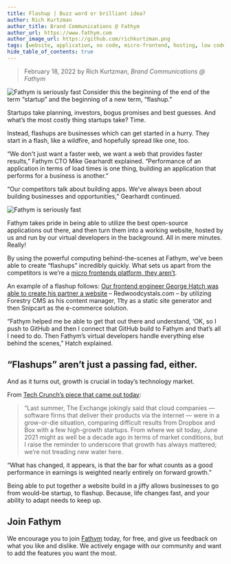 ```yaml
---
title: Flashup | Buzz word or brilliant idea? 
author: Rich Kurtzman
author_title: Brand Communications @ Fathym
author_url: https://www.fathym.com
author_image_url: https://github.com/richkurtzman.png
tags: [website, application, no code, micro-frontend, hosting, low code]
hide_table_of_contents: true
---
```


> February 18, 2022 by Rich Kurtzman, _Brand Communications @ Fathym_

![Fathym is seriously fast](/img/ferrisbueller.jpg)
Consider this the beginning of the end of the term “startup” and the beginning of a new term, “flashup.” 

Startups take planning, investors, bogus promises and best guesses. And what’s the most costly thing startups take? Time.  

Instead, flashups are businesses which can get started in a hurry. They start in a flash, like a wildfire, and hopefully spread like one, too.  

“We don't just want a faster web, we want a web that provides faster results,” Fathym CTO Mike Gearhardt explained. “Performance of an application in terms of load times is one thing, building an application that performs for a business is another.” 

“Our competitors talk about building apps. We’ve always been about building businesses and opportunities,” Gearhardt continued. 

![Fathym is seriously fast](/img/MicrosoftTeams-image.png)

Fathym takes pride in being able to utilize the best open-source applications out there, and then turn them into a working website, hosted by us and run by our virtual developers in the background. All in mere minutes. Really! 

By using the powerful computing behind-the-scenes at Fathym, we’ve been able to create “flashups” incredibly quickly. What sets us apart from the competitors is we’re a [micro frontends platform, they aren’t](https://www.fathym.com/blog/articles/2022/february/2022-02-14-fathym-vs-netlify-and-vercel-micro-frontends).

An example of a flashup follows: [Our frontend engineer George Hatch was able to create his partner a website](https://www.fathym.com/blog/articles/2021/december/2021-12-30-How-to-host-an-ecommerce-site-with-fathym) – Redwoodcystals.com – by utilizing Forestry CMS as his content manager, 11ty as a static site generator and then Snipcart as the e-commerce solution.

“Fathym helped me be able to get that out there and understand, ‘OK, so I push to GitHub and then I connect that GitHub build to Fathym and that’s all I need to do. Then Fathym’s virtual developers handle everything else behind the scenes,” Hatch explained. 

## “Flashups” aren’t just a passing fad, either. 

And as it turns out, growth is crucial in today’s technology market. 

From [Tech Crunch’s piece that came out today](https://techcrunch.com/2022/02/18/for-startups-the-message-is-clear-grow-fast-or-die/): 

> “Last summer, The Exchange jokingly said that cloud companies — software firms that deliver their products via the internet — were in a grow-or-die situation, comparing difficult results from Dropbox and Box with a few high-growth startups. From where we sit today, June 2021 might as well be a decade ago in terms of market conditions, but I raise the reminder to underscore that growth has always mattered; we’re not treading new water here.

“What has changed, it appears, is that the bar for what counts as a good performance in earnings is weighted nearly entirely on forward growth.” 

Being able to put together a website build in a jiffy allows businesses to go from would-be startup, to flashup. Because, life changes fast, and your ability to adapt needs to keep up.  

## Join Fathym   

We encourage you to join [Fathym](www.fathym.com/dashboard) today, for free, and give us feedback on what you like and dislike. We actively engage with our community and want to add the features you want the most.  
